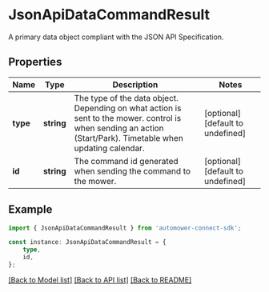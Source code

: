 # JsonApiDataCommandResult

A primary data object compliant with the JSON API Specification.

## Properties

Name | Type | Description | Notes
------------ | ------------- | ------------- | -------------
**type** | **string** | The type of the data object. Depending on what action is sent to the mower. control is when sending an action (Start/Park). Timetable when updating calendar. | [optional] [default to undefined]
**id** | **string** | The command id generated when sending the command to the mower. | [optional] [default to undefined]

## Example

```typescript
import { JsonApiDataCommandResult } from 'automower-connect-sdk';

const instance: JsonApiDataCommandResult = {
    type,
    id,
};
```

[[Back to Model list]](../README.md#documentation-for-models) [[Back to API list]](../README.md#documentation-for-api-endpoints) [[Back to README]](../README.md)
